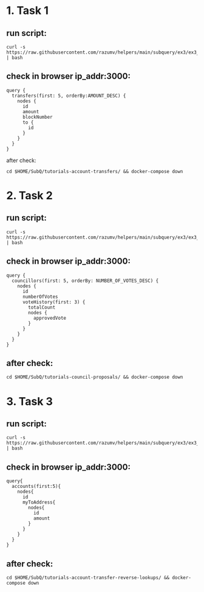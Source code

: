 # 1. Task 1
## run script:
```
curl -s https://raw.githubusercontent.com/razumv/helpers/main/subquery/ex3/ex3_t1.sh | bash
```

## check in browser ip_addr:3000:
```
query {
  transfers(first: 5, orderBy:AMOUNT_DESC) {
    nodes {
      id
      amount
      blockNumber
      to {
        id
      }
    }
  }
}
```

after check:
```
cd $HOME/SubQ/tutorials-account-transfers/ && docker-compose down
```
# 2. Task 2
## run script:
```
curl -s https://raw.githubusercontent.com/razumv/helpers/main/subquery/ex3/ex3_t2.sh | bash
```

## check in browser ip_addr:3000:
```
query {
  councillors(first: 5, orderBy: NUMBER_OF_VOTES_DESC) {
    nodes {
      id
      numberOfVotes
      voteHistory(first: 3) {
        totalCount
        nodes {
          approvedVote
        }
      }
    }
  }
}
```

## after check:
```
cd $HOME/SubQ/tutorials-council-proposals/ && docker-compose down
```
# 3. Task 3
## run script:
```
curl -s https://raw.githubusercontent.com/razumv/helpers/main/subquery/ex3/ex3_t3.sh | bash
```

## check in browser ip_addr:3000:
```
query{
  accounts(first:5){
    nodes{
      id
      myToAddress{
        nodes{
          id
          amount
        }
      }
    }
  }
}
```

## after check:
```
cd $HOME/SubQ/tutorials-account-transfer-reverse-lookups/ && docker-compose down
```
